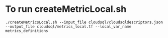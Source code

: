 # To run createMetricLocal.sh

```
./createMetricsLocal.sh --input_file cloudsql/cloudsqldescriptors.json --output_file cloudsql/metrics_local.tf --local_var_name metrics_definitions 
```